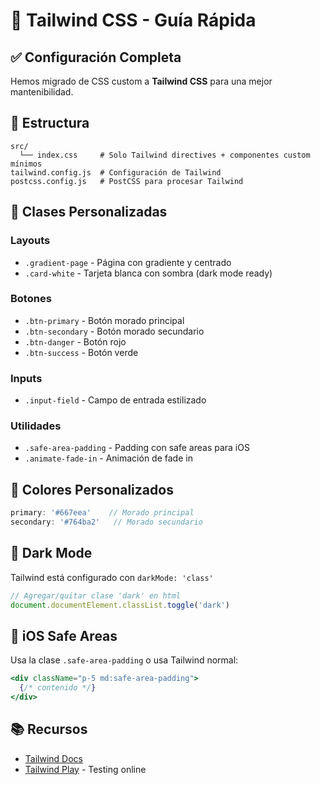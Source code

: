 # 🎨 Tailwind CSS - Guía Rápida

## ✅ Configuración Completa

Hemos migrado de CSS custom a **Tailwind CSS** para una mejor mantenibilidad.

## 📁 Estructura

```
src/
  └── index.css     # Solo Tailwind directives + componentes custom mínimos
tailwind.config.js  # Configuración de Tailwind
postcss.config.js   # PostCSS para procesar Tailwind
```

## 🎨 Clases Personalizadas

### Layouts
- `.gradient-page` - Página con gradiente y centrado
- `.card-white` - Tarjeta blanca con sombra (dark mode ready)

### Botones
- `.btn-primary` - Botón morado principal
- `.btn-secondary` - Botón morado secundario  
- `.btn-danger` - Botón rojo
- `.btn-success` - Botón verde

### Inputs
- `.input-field` - Campo de entrada estilizado

### Utilidades
- `.safe-area-padding` - Padding con safe areas para iOS
- `.animate-fade-in` - Animación de fade in

## 🎯 Colores Personalizados

```js
primary: '#667eea'    // Morado principal
secondary: '#764ba2'   // Morado secundario
```

## 📱 Dark Mode

Tailwind está configurado con `darkMode: 'class'`

```jsx
// Agregar/quitar clase 'dark' en html
document.documentElement.classList.toggle('dark')
```

## 🍎 iOS Safe Areas

Usa la clase `.safe-area-padding` o usa Tailwind normal:

```jsx
<div className="p-5 md:safe-area-padding">
  {/* contenido */}
</div>
```

## 📚 Recursos

- [Tailwind Docs](https://tailwindcss.com/docs)
- [Tailwind Play](https://play.tailwindcss.com/) - Testing online
